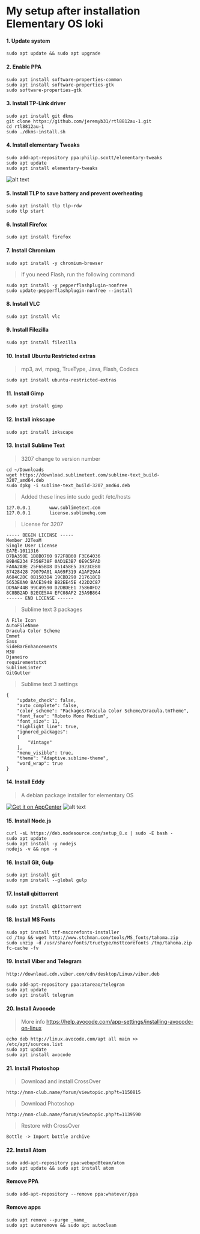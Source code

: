 # My setup after installation Elementary OS loki

#### 1. Update system
```
sudo apt update && sudo apt upgrade
```

#### 2. Enable PPA
```
sudo apt install software-properties-common
sudo apt install software-properties-gtk
sudo software-properties-gtk
```

#### 3. Install TP-Link driver
```
sudo apt install git dkms
git clone https://github.com/jeremyb31/rtl8812au-1.git
cd rtl8812au-1
sudo ./dkms-install.sh
```

#### 4. Install elementary Tweaks
```
sudo add-apt-repository ppa:philip.scott/elementary-tweaks
sudo apt update
sudo apt install elementary-tweaks
```
![alt text](https://pp.userapi.com/c840732/v840732340/2d76c/xFY6lL-y0N0.jpg "Elementary Tweaks")

#### 5. Install TLP to save battery and prevent overheating
```
sudo apt install tlp tlp-rdw
sudo tlp start
```

#### 6. Install Firefox
```
sudo apt install firefox
```

#### 7. Install Chromium
```
sudo apt install -y chromium-browser
````
> If you need Flash, run the following command

```
sudo apt install -y pepperflashplugin-nonfree
sudo update-pepperflashplugin-nonfree --install
```

#### 8. Install VLC
```
sudo apt install vlc
```

#### 9. Install Filezilla
```
sudo apt install filezilla
```

#### 10. Install Ubuntu Restricted extras
> mp3, avi, mpeg, TrueType, Java, Flash, Codecs
```
sudo apt install ubuntu-restricted-extras
```

#### 11. Install Gimp
```
sudo apt install gimp
```

#### 12. Install inkscape
```
sudo apt install inkscape
```

#### 13. Install Sublime Text
> 3207 change to version number
```
cd ~/Downloads
wget https://download.sublimetext.com/sublime-text_build-3207_amd64.deb
sudo dpkg -i sublime-text_build-3207_amd64.deb
```
> Added these lines into sudo gedit /etc/hosts
```
127.0.0.1       www.sublimetext.com
127.0.0.1       license.sublimehq.com
```
> License for 3207
```
----- BEGIN LICENSE -----
Member J2TeaM
Single User License
EA7E-1011316
D7DA350E 1B8B0760 972F8B60 F3E64036
B9B4E234 F356F38F 0AD1E3B7 0E9C5FAD
FA0A2ABE 25F65BD8 D51458E5 3923CE80
87428428 79079A01 AA69F319 A1AF29A4
A684C2DC 0B1583D4 19CBD290 217618CD
5653E0A0 BACE3948 BB2EE45E 422D2C87
DD9AF44B 99C49590 D2DBDEE1 75860FD2
8C8BB2AD B2ECE5A4 EFC08AF2 25A9B864
------ END LICENSE ------
```
> Sublime text 3 packages
```
A File Icon
AutoFileName
Dracula Color Scheme
Emmet
Sass
SideBarEnhancements
M3U
Djaneiro
requirementstxt
SublimeLinter
GitGutter
```
> Sublime text 3 settings
```
{
	"update_check": false,
	"auto_complete": false,
	"color_scheme": "Packages/Dracula Color Scheme/Dracula.tmTheme",
	"font_face": "Roboto Mono Medium",
	"font_size": 11,
	"highlight_line": true,
	"ignored_packages":
	[
		"Vintage"
	],
	"menu_visible": true,
	"theme": "Adaptive.sublime-theme",
	"word_wrap": true
}
```

#### 14. Install Eddy
> A debian package installer for elementary OS


[![Get it on AppCenter](https://appcenter.elementary.io/badge.svg)](https://appcenter.elementary.io/com.github.donadigo.eddy)
![alt text](https://pp.userapi.com/c840732/v840732112/2c401/p0OyT-G4aiQ.jpg "Eddy")

#### 15. Install Node.js
```
curl -sL https://deb.nodesource.com/setup_8.x | sudo -E bash -
sudo apt update
sudo apt install -y nodejs
nodejs -v && npm -v
```

#### 16. Install Git, Gulp
```
sudo apt install git
sudo npm install --global gulp
```

#### 17. Install qbittorrent
```
sudo apt install qbittorrent
```

#### 18. Install MS Fonts
```
sudo apt install ttf-mscorefonts-installer
cd /tmp && wget http://www.stchman.com/tools/MS_fonts/tahoma.zip
sudo unzip -d /usr/share/fonts/truetype/msttcorefonts /tmp/tahoma.zip
fc-cache -fv
```

#### 19. Install Viber and Telegram
```
http://download.cdn.viber.com/cdn/desktop/Linux/viber.deb

sudo add-apt-repository ppa:atareao/telegram
sudo apt update
sudo apt install telegram
```

#### 20. Install Avocode
> More info https://help.avocode.com/app-settings/installing-avocode-on-linux
```
echo deb http://linux.avocode.com/apt all main >> /etc/apt/sources.list
sudo apt update
sudo apt install avocode
```

#### 21. Install Photoshop
> Download and install CrossOver
```
http://nnm-club.name/forum/viewtopic.php?t=1150815
```
> Download Photoshop
```
http://nnm-club.name/forum/viewtopic.php?t=1139590
```
> Restore with CrossOver
```
Bottle -> Import bottle archive
```

#### 22. Install Atom
```
sudo add-apt-repository ppa:webupd8team/atom
sudo apt update && sudo apt install atom
```





#### Remove PPA
```
sudo add-apt-repository --remove ppa:whatever/ppa
```
#### Remove apps
```
sudo apt remove --purge _name_
sudo apt autoremove && sudo apt autoclean
```
























